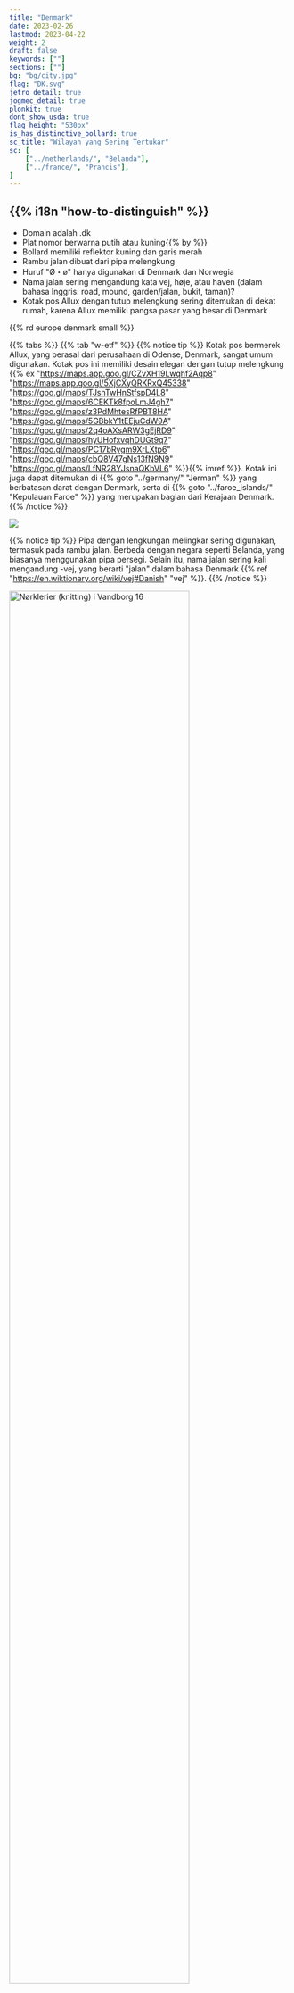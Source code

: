 ```yaml
---
title: "Denmark"
date: 2023-02-26
lastmod: 2023-04-22
weight: 2
draft: false
keywords: [""]
sections: [""]
bg: "bg/city.jpg"
flag: "DK.svg"
jetro_detail: true
jogmec_detail: true
plonkit: true
dont_show_usda: true
flag_height: "530px"
is_has_distinctive_bollard: true
sc_title: "Wilayah yang Sering Tertukar"
sc: [
    ["../netherlands/", "Belanda"],
    ["../france/", "Prancis"],
]
---
```


<div class="main-desciption country-description">
    <h2 class="section-title">{{% i18n "how-to-distinguish" %}}</h2>
    <ul class="rule-list">
        <li>Domain adalah <span class="quiz">.dk</span></li>
        <li>Plat nomor berwarna <span class="quiz">putih atau kuning</span>{{% by %}}</li>
        <li>Bollard memiliki <span class="quiz">reflektor kuning dan garis merah</span></li>
        <li>Rambu jalan dibuat dari <span class="quiz">pipa melengkung</span></li>
        <li>Huruf "Ø・ø" hanya digunakan di Denmark dan <span class="quiz">Norwegia</span></li>
        <li class="no-evidence">Nama jalan sering mengandung kata <span class="quiz">vej</span>, høje, atau haven (dalam bahasa Inggris: road, mound, garden/jalan, bukit, taman)?</li>
        <li class="no-evidence">Kotak pos Allux dengan <span class="quiz">tutup melengkung</span> sering ditemukan di dekat rumah, karena Allux memiliki pangsa pasar yang besar di Denmark</li>
    </ul>
    {{% rd europe denmark small %}}
</div>

{{% tabs %}}
{{% tab "w-etf" %}}
{{% notice tip %}}
Kotak pos bermerek Allux, yang berasal dari perusahaan di Odense, Denmark, sangat umum digunakan. Kotak pos ini memiliki desain elegan dengan tutup melengkung {{% ex "https://maps.app.goo.gl/CZvXH19Lwqhf2Aqp8" "https://maps.app.goo.gl/5XjCXyQRKRxQ45338" "https://goo.gl/maps/TJshTwHnStfspD4L8" "https://goo.gl/maps/6CEKTk8fpoLmJ4gh7" "https://goo.gl/maps/z3PdMhtesRfPBT8HA" "https://goo.gl/maps/5GBbkY1tEEjuCdW9A" "https://goo.gl/maps/2q4oAXsARW3gEjRD9" "https://goo.gl/maps/hyUHofxvqhDUGt9q7" "https://goo.gl/maps/PC17bRygm9XrLXtp6" "https://goo.gl/maps/cbQ8V47gNs13fN9N9" "https://goo.gl/maps/LfNR28YJsnaQKbVL6" %}}{{% imref %}}. Kotak ini juga dapat ditemukan di {{% goto "../germany/" "Jerman" %}} yang berbatasan darat dengan Denmark, serta di {{% goto "../faroe_islands/" "Kepulauan Faroe" %}} yang merupakan bagian dari Kerajaan Denmark.
{{% /notice %}}
<div class="googlemap-if">
<img src="/rule/europe/denmark/2024-10-15-23-20-20.png">
</div>

{{% notice tip %}}
Pipa dengan <span class="quiz">lengkungan melingkar</span> sering digunakan, termasuk pada rambu jalan. Berbeda dengan negara seperti Belanda, yang biasanya menggunakan pipa persegi. Selain itu, nama jalan sering kali mengandung <span class="quiz">-vej</span>, yang berarti "jalan" dalam bahasa Denmark {{% ref "https://en.wiktionary.org/wiki/vej#Danish" "vej" %}}.
{{% /notice %}}
<div class="googlemap-if">
<a data-flickr-embed="true" href="https://www.flickr.com/photos/walter_johannesen/7669586170/" title="Nørklerier (knitting) i Vandborg 16"><img src="https://live.staticflickr.com/8003/7669586170_88de1d1d5b_c.jpg" width="80%" alt="Nørklerier (knitting) i Vandborg 16"/></a><script async src="//embedr.flickr.com/assets/client-code.js" charset="utf-8"></script>
</div>

{{% notice tip %}}
Bollard di Denmark memiliki <span class="quiz">reflektor kuning dan garis merah</span> {{% ex "https://maps.app.goo.gl/9aokZujn399n7AJt9" "https://goo.gl/maps/go3gDCpJTiSecArf7" "https://goo.gl/maps/AJpWxsWiskTXCnyv8" %}}. Perhatikan bahwa pita oranye di bagian atas bollard kadang warnanya memudar {{% imref %}}.
{{% /notice %}}
<div class="googlemap-if unclickable">
<img src="/rule/europe/denmark/bollards.png" width="90%" alt="Bollard Denmark" />
</div>

{{% notice tip %}}
Nama jalan di Denmark sering kali mengandung kata <span class="quiz">vej</span>, høje, atau haven {{% ex "https://maps.app.goo.gl/3jLBjRir1QwGqp1HA" "https://maps.app.goo.gl/PS5i5Ev2ixegsPdt8" "https://maps.app.goo.gl/7jpPBxtWTta6aEn2A" %}}.
{{% /notice %}}
<div class="googlemap-if">
<img src="/rule/europe/denmark/street-sign.jpg" width="95%">
</div>

{{% notice tip %}}
Banyak rumah di Denmark memiliki tiang bendera di depan, yang digunakan untuk mengibarkan bendera pada hari libur atau ulang tahun {{% ex "https://maps.app.goo.gl/H8EUtVvjRG9WN7AXA" "https://maps.app.goo.gl/N9rpu6NoVyxbM8bJ7" "https://maps.app.goo.gl/5x8oKSpKQ5Li6hP67" "https://maps.app.goo.gl/mm1STHyENuP6TSdSA" "https://maps.app.goo.gl/PckYsMgpz4ShSmir9" "https://maps.app.goo.gl/Z58g6R6Cgho4PszA6" %}}{{% ref "https://theslowroad.org/quirks-of-denmark/" "Quirks of Denmark" %}}. Bendera yang dikibarkan sering kali berbentuk sangat ramping {{% ex "https://maps.app.goo.gl/4bAes6SYNwc6xpML7" "https://maps.app.goo.gl/jqNCM2covDMA4guQ7" %}}.
{{% /notice %}}
<div class="googlemap-if">
<img src="/rule/europe/denmark/denmark_home_afternoon_nature.jpg" width="95%">
</div>

{{% notice tip %}}
Plat nomor berwarna kuning juga ada di Denmark, jadi berhati-hatilah agar tidak salah mengenalinya sebagai {{% goto "../netherlands/" "Belanda" %}} {{% ex "https://maps.app.goo.gl/ugD4ZwBMfNa7QLyu9" "https://maps.app.goo.gl/PgYkVZjz65q9ToL8A" %}}.
{{% /notice %}}

{{% lb 50 %}}
![](2023-04-12-06-08-23.png)

public domain
{{% /lb %}}
{{% lb 50 %}}
![](DK_parrot_license_plate_2009.svg)

public domain
{{% /lb %}}
{{% lb 50 %}}
![](DK_van_plate_2009.svg)

public domain
{{% /lb %}}
{{% /tab %}}
{{% tab "w-road" %}}

{{% notice tip %}}
Pipa melengkung sering ditemukan di Denmark, termasuk pada desain rambu jalan. Selain itu, tanda penyeberangan jalan memiliki desain yang unik dibandingkan negara lain.
{{% /notice %}}
<div class="googlemap-if">
<iframe src="https://www.google.com/maps/embed?pb=!4v1680252562741!6m8!1m7!1sZWJhmh_4nqfjNA9AtQnDOQ!2m2!1d55.79352258936748!2d12.49210912176099!3f271.2037104269405!4f-10.76706602482001!5f3.325193203789971" width="295" height="295" style="border:0;" allowfullscreen="" loading="lazy" referrerpolicy="no-referrer-when-downgrade"></iframe>
<iframe src="https://www.google.com/maps/embed?pb=!4v1680252582279!6m8!1m7!1snWlXLFx1EGjSLhIwboHCOg!2m2!1d55.79340002013565!2d12.49141446024509!3f211.88190720125897!4f5.226000330268334!5f3.325193203789971" width="295" height="295" style="border:0;" allowfullscreen="" loading="lazy" referrerpolicy="no-referrer-when-downgrade"></iframe>
</div>

{{% /tab %}}
{{% /tabs %}}

<div class="main-desciption area-description">
    <h2 class="section-title">{{% i18n "narrow-down-the-area" %}}</h2>
    <ul class="rule-list">
        <li>Papan penunjuk di Pulau Bornholm biasanya menunjukkan jarak ke '<span class="quiz">Nexø</span>' atau '<span class="quiz">Rønne</span>' {{% ex "https://goo.gl/maps/AaA292UvuzZmYiEo6" "https://goo.gl/maps/aDJ7AxW2wrjWRW6r9" "https://goo.gl/maps/69rTo4Bsd59Xao8R6" "https://goo.gl/maps/7zuWmXYcwsUDgVfRA" "https://goo.gl/maps/gjMtiYCZsHe8WEY97" "https://goo.gl/maps/rQ64zpbCLMmedBvz9" %}}{{% by "https://ja.wikipedia.org/wiki/%E3%83%AC%E3%82%B9%E5%B3%B6" "wiki" "Pulau Bornholm" %}}</li>
        <li>Di Pulau Læsø, sebuah pulau terpencil, terdapat bangunan kayu tradisional {{% by "https://ja.wikipedia.org/wiki/%E3%83%9C%E3%83%BC%E3%83%B3%E3%83%9B%E3%83%AB%E3%83%A0%E5%B3%B6" "wiki" "Læsø" %}}</li>
        <li>Pulau Anholt juga merupakan pulau terpencil
            <ul>
                <li>Di sisi timur pulau, terdapat hamparan <span class="quiz">pasir</span> akibat penebangan pohon untuk bahan bakar mercusuar</li>
                <li>Di pinggir jalan, sering terlihat tumpukan <span class="quiz">pasir</span> {{% ref "https://en.wikipedia.org/wiki/Anholt_(Denmark)" "Anholt (Denmark)" %}}</li>
            </ul>
        </li>
        <li>Wilayah otonomi Denmark seperti {{% goto "../../n_america/greenland/" "Greenland" %}} dan {{% goto "../faroe_islands/" "Kepulauan Faroe" %}} juga dapat muncul</li>
    </ul>
</div>

{{% tabs %}}
{{% tab "Pulau Bornholm" %}}

{{% notice tip %}}
Papan penunjuk di Pulau Bornholm hampir selalu menunjukkan '<span class="quiz">Nexø</span>' atau '<span class="quiz">Rønne</span>'. Bahkan pada papan kecil untuk rute sepeda sering ditemukan {{% ref "https://ja.wikipedia.org/wiki/%E3%83%AC%E3%83%8D" "『Rønne - Wikipedia』" %}}.
{{% /notice %}}

<div class="googlemap-if">
<iframe src="https://www.google.com/maps/embed?pb=!4v1691005725372!6m8!1m7!1strmPFlCuFC45oLK3wHu6Yw!2m2!1d55.07397758171165!2d14.92096067249546!3f41.08030279379204!4f-10.843329437286414!5f3.0113340896155862" width="600" height="250" style="border:0;" allowfullscreen="" loading="lazy" referrerpolicy="no-referrer-when-downgrade"></iframe>
</div>

{{% /tab %}}
{{% tab "Bangunan Kayu di Pulau Læsø" %}}

{{% notice tip %}}
Pulau Læsø memiliki bangunan kayu tradisional {{% by "https://ja.wikipedia.org/wiki/%E3%83%9C%E3%83%BC%E3%83%B3%E3%83%9B%E3%83%AB%E3%83%A0%E5%B3%B6" "wiki" "Læsø" %}}. Papan penunjuk di pulau ini sering menyebut nama seperti 'Byrum', 'Vesterø Havn', atau 'Østerby Havn' {{% ex "https://maps.app.goo.gl/vF1e42chkdK6ep1U9" "https://maps.app.goo.gl/1utGCN35cuz7bnxB7" %}}.
{{% /notice %}}

<div class="googlemap-if">
<iframe src="https://www.google.com/maps/embed?pb=!4v1685715672800!6m8!1m7!1sk7YWZkBYx1AzkLEjDoGVMg!2m2!1d57.26311626119966!2d11.03311029395011!3f281.53783425047243!4f0.3680693973414719!5f1.4939587085738273" width="550" height="250" style="border:0;" allowfullscreen="" loading="lazy" referrerpolicy="no-referrer-when-downgrade"></iframe>
</div>

{{% /tab %}}
{{% tab "Hamparan Pasir di Pulau Anholt" %}}

{{% notice tip %}}
Sisi timur Pulau Anholt didominasi oleh hamparan pasir, dengan sedikit atau bahkan tanpa jalan {{% ex "https://maps.app.goo.gl/CLhRgZd6abC2CCfC6" "https://maps.app.goo.gl/v8kQnsvA3AuM7Z6r8" %}}. Bahkan di lokasi dengan jalan, sering terlihat tumpukan pasir di tepi jalan atau permukaan jalan yang menyerupai pasir {{% ex "https://maps.app.goo.gl/v8kQnsvA3AuM7Z6r8" "https://maps.app.goo.gl/X6dEikSEQALMDUMc7" %}}.
{{% /notice %}}

<div class="googlemap-if no-margin">
<img src="/rule/europe/denmark/Anholt_island_view_2005.jpg" width="95%">
<iframe src="https://www.google.com/maps/embed?pb=!4v1697261565914!6m8!1m7!1sja229-1LQr8vmd1-vK0EtQ!2m2!1d56.71580830041433!2d11.54309706651893!3f339.80967863425553!4f-2.5571449070028933!5f0.4000000000000002" width="95%" height="300" style="border:0;" allowfullscreen="" loading="lazy" referrerpolicy="no-referrer-when-downgrade"></iframe>
</div>

{{% /tab %}}
{{% /tabs %}}

{{% imgref %}}

<li>Gambar kotak pos diambil dari '<a href="https://allux.com/allux-6000/p/66491">Allux 6000 - Scandinavian design</a>'</li>
<li>Gambar bollard telah diolah dari sumber berikut:
    <ul>
        <li>By <a rel="nofollow" class="external text" href="https://www.flickr.com/people/84554176@N00">Guillaume Baviere</a> from Copenhagen, Denmark - <a rel="nofollow" class="external text" href="https://www.flickr.com/photos/84554176@N00/16997362030/">2015-04-11</a>, <a href="https://creativecommons.org/licenses/by-sa/2.0" title="Creative Commons Attribution-Share Alike 2.0">CC BY-SA 2.0</a>, <a href="https://commons.wikimedia.org/w/index.php?curid=74159251">Link</a>
        </li>
        <li>By © 2009 by <a href="//commons.wikimedia.org/wiki/User:Tsca" title="User:Tsca">Tomasz Sienicki</a> <span style="color:grey">[user: <a href="//commons.wikimedia.org/wiki/User:Tsca" title="User:Tsca">tsca</a>, mail: tomasz.sienicki at gmail.com]</span> - Photograph by <a href="//commons.wikimedia.org/wiki/User:Tsca" title="User:Tsca">Tomasz Sienicki</a> (<span class="int-own-work" lang="en">Own work</span>), <a href="https://creativecommons.org/licenses/by/3.0" title="Creative Commons Attribution 3.0">CC BY 3.0</a>, <a href="https://commons.wikimedia.org/w/index.php?curid=7691913">Link</a>
        </li>
    </ul>
</li>
{{% /imgref %}}
